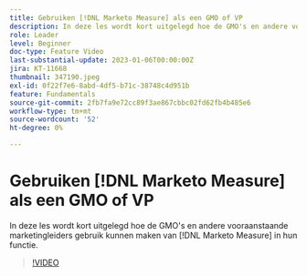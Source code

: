 ```yaml
---
title: Gebruiken [!DNL Marketo Measure] als een GMO of VP
description: In deze les wordt kort uitgelegd hoe de GMO's en andere vooraanstaande marketingleiders gebruik kunnen maken van [!DNL Marketo Measure] in hun functie.
role: Leader
level: Beginner
doc-type: Feature Video
last-substantial-update: 2023-01-06T00:00:00Z
jira: KT-11668
thumbnail: 347190.jpeg
exl-id: 0f22f7e6-8abd-4df5-b71c-38748c4d951b
feature: Fundamentals
source-git-commit: 2fb7fa9e72cc89f3ae867cbbc02fd62fb4b485e6
workflow-type: tm+mt
source-wordcount: '52'
ht-degree: 0%

---
```


# Gebruiken [!DNL Marketo Measure] als een GMO of VP

In deze les wordt kort uitgelegd hoe de GMO&#39;s en andere vooraanstaande marketingleiders gebruik kunnen maken van [!DNL Marketo Measure] in hun functie.

>[!VIDEO](https://video.tv.adobe.com/v/347190/?quality=12&learn=on)
